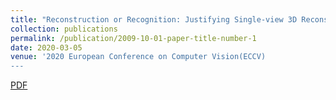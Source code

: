 ```yaml
---
title: "Reconstruction or Recognition: Justifying Single-view 3D Reconstruction Networks"
collection: publications
permalink: /publication/2009-10-01-paper-title-number-1
date: 2020-03-05
venue: '2020 European Conference on Computer Vision(ECCV)
---
```

[PDF](https://YefanZhou.github.io/files/reconstruction_or_recognition_justifying_single_view_3d_reconstruction_networks.pdf)

